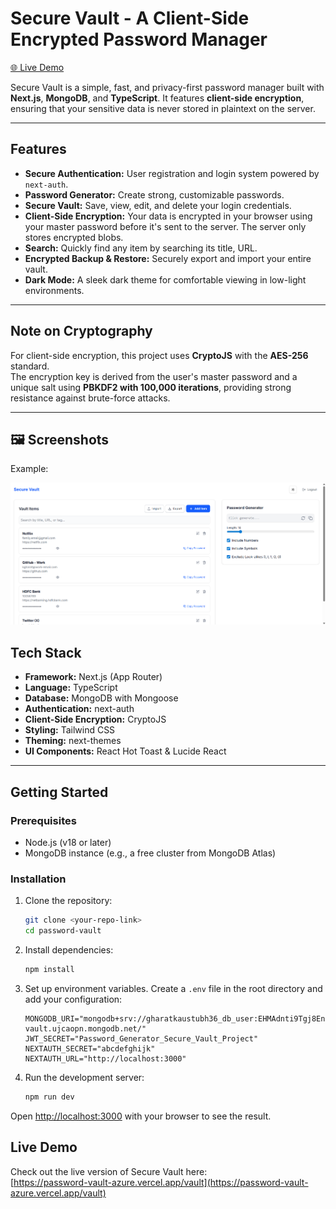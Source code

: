 # Secure Vault - A Client-Side Encrypted Password Manager

[🌐 Live Demo](https://password-vault-azure.vercel.app/vault)

Secure Vault is a simple, fast, and privacy-first password manager built with **Next.js**, **MongoDB**, and **TypeScript**. It features **client-side encryption**, ensuring that your sensitive data is never stored in plaintext on the server.

---

## Features

- **Secure Authentication:** User registration and login system powered by `next-auth`.
- **Password Generator:** Create strong, customizable passwords.
- **Secure Vault:** Save, view, edit, and delete your login credentials.
- **Client-Side Encryption:** Your data is encrypted in your browser using your master password before it's sent to the server. The server only stores encrypted blobs.
- **Search:** Quickly find any item by searching its title, URL.
- **Encrypted Backup & Restore:** Securely export and import your entire vault.
- **Dark Mode:** A sleek dark theme for comfortable viewing in low-light environments.

---

## Note on Cryptography

For client-side encryption, this project uses **CryptoJS** with the **AES-256** standard.  
The encryption key is derived from the user's master password and a unique salt using **PBKDF2 with 100,000 iterations**, providing strong resistance against brute-force attacks.

---

## 🖼️ Screenshots

Example:

![Example1](/public/homepage.png)


## Tech Stack

- **Framework:** Next.js (App Router)  
- **Language:** TypeScript  
- **Database:** MongoDB with Mongoose  
- **Authentication:** next-auth  
- **Client-Side Encryption:** CryptoJS 
- **Styling:** Tailwind CSS  
- **Theming:** next-themes  
- **UI Components:** React Hot Toast & Lucide React  

---

## Getting Started

### Prerequisites

- Node.js (v18 or later)  
- MongoDB instance (e.g., a free cluster from MongoDB Atlas)  

### Installation

1.  Clone the repository:
    ```bash
    git clone <your-repo-link>
    cd password-vault
    ```

2.  Install dependencies:
    ```bash
    npm install
    ```

3.  Set up environment variables. Create a `.env` file in the root directory and add your configuration:
    ```env
    MONGODB_URI="mongodb+srv://gharatkaustubh36_db_user:EHMAdnti9Tgj8Enh@password-vault.ujcaopn.mongodb.net/"
    JWT_SECRET="Password_Generator_Secure_Vault_Project"
    NEXTAUTH_SECRET="abcdefghijk"
    NEXTAUTH_URL="http://localhost:3000"
    ```

4.  Run the development server:
    ```bash
    npm run dev
    ```

Open [http://localhost:3000](http://localhost:3000) with your browser to see the result.

## Live Demo

Check out the live version of Secure Vault here:  
[https://password-vault-azure.vercel.app/vault](https://password-vault-azure.vercel.app/vault)

